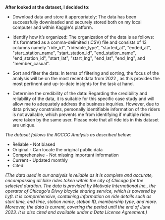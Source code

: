 **After looked at the dataset, I decided to:**


* Download data and store it appropriately: The data has been successfully downloaded and securely stored both on my local computer and within Kaggle's platform.

* Identify how it’s organized: The organization of the data is as follows: It's formatted as a comma-delimited (.CSV) file and consists of 13 columns namely "ride_id", "rideable_type", "started_at", "ended_at", "start_station_name", "start_station_id", "end_station_name", "end_station_id", "start_lat", "start_lng", "end_lat", "end_lng", and "member_casual".

* Sort and filter the data: In terms of filtering and sorting, the focus of the analysis will be on the most recent data from 2022 , as this provides the most pertinent and up-to-date insights for the task at hand.

* Determine the credibility of the data: Regarding the credibility and reliability of the data, it is suitable for this specific case study and will allow me to adequately address the business inquiries. However, due to data privacy constraints, personally identifiable information of the riders is not available, which prevents me from identifying if multiple rides were taken by the same user. Please note that all ride ids in this dataset are unique.

*The dataset follows the ROCCC Analysis as described below:*
* Reliable - Not biased
* Original - Can locate the original public data
* Comprehensive - Not missing important information
* Current - Updated monthly
* Cited
  
*(The data used in our analysis is reliable as it is complete and accurate, encompassing all bike rides taken within the city of Chicago for the selected duration. The data is provided by Motivate International Inc., the operator of Chicago's Divvy bicycle sharing service, which is powered by Lyft. It is comprehensive, containing information on ride details such as start time, end time, station name, station ID, membership type, and more. Moreover, the data is current, covering the period until the end of June 2023. It is also cited and available under a Data License Agreement.)*
